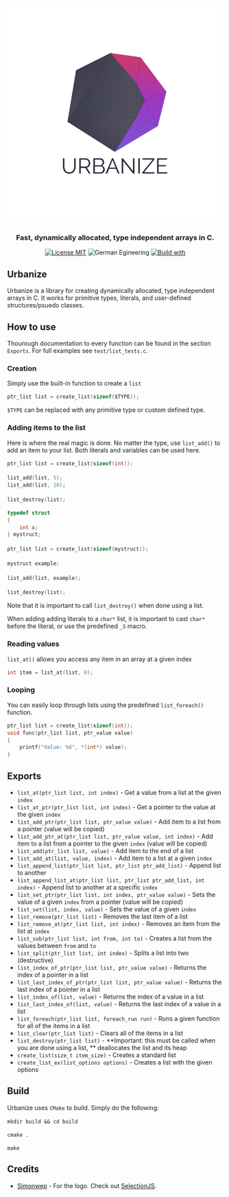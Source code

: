 <h1 align="center">
   <img alt="Logo" src="urbanize.png">
</h1>

<h3 align="center">
   Fast, dynamically allocated, type independent arrays in C.
</h3>

<p align="center">
    <a href="https://choosealicense.com/licenses/gpl-3.0/"><img
		alt="License MIT"
		src="https://img.shields.io/badge/licence-MIT-blue.svg"></a>
    <img alt="German Egineering"
		src="https://img.shields.io/badge/Made%20in-Germany-41af5c.svg">
    <a href="https://cmake.org/"><img 
	    alt="Build with"
		src="https://img.shields.io/badge/Build%20with-CMake-a26d5e.svg">
    </a>
</p>

## Urbanize
Urbanize is a library for creating dynamically allocated, type independent arrays in C. It works for primitive types, literals, and user-defined structures/psuedo classes.

## How to use

Thourough documentation to every function can be found in the section `Exports`. For full examples see `test/list_tests.c`.

### Creation
Simply use the built-in function to create a `list`

```C
ptr_list list = create_list(sizeof($TYPE));
```

`$TYPE` can be replaced with any primitive type or custom defined type.

### Adding items to the list
Here is where the real magic is done. No matter the type, use `list_add()` to add an item to your list. Both literals and variables can be used here.

```C
ptr_list list = create_list(sizeof(int));

list_add(list, 5);
list_add(list, 10);

list_destroy(list);
```

```C
typedef struct
{
    int x;
} mystruct;

ptr_list list = create_list(sizeof(mystruct));

mystruct example;

list_add(list, example);

list_destroy(list);
```

Note that it is important to call `list_destroy()` when done using a list.

When adding adding literals to a `char*` list, it is important to cast `char*` before the literal, or use the predefined `_S` macro.

### Reading values
`list_at()` allows you access any item in an array at a given index

```C
int item = list_at(list, 0);
```

### Looping

You can easily loop through lists using the predefined `list_foreach()` function.

```C
ptr_list list = create_list(sizeof(int));
void func(ptr_list list, ptr_value value)
{
    printf("Value: %d", *(int*) value);
}
```

## Exports

* `list_at(ptr_list list, int index)` - Get a value from a list at the given `index`
* `list_at_ptr(ptr_list list, int index)` - Get a pointer to the value at the given `index`
* `list_add_ptr(ptr_list list, ptr_value value)` - Add item to a list from a pointer (value will be copied)
* `list_add_ptr_at(ptr_list list, ptr_value value, int index)` - Add item to a list from a pointer to the given `index` (value will be copied)
* `list_add(ptr_list list, value)` - Add item to the end of a list
* `list_add_at(list, value, index)` - Add item to a list at a given `index`
* `list_append_list(ptr_list list, ptr_list ptr_add_list)` - Append list to another
* `list_append_list_at(ptr_list list, ptr_list ptr_add_list, int index)` - Append list to another at a specific `index`
* `list_set_ptr(ptr_list list, int index, ptr_value value)` - Sets the value of a given `index` from a pointer (value will be copied)
* `list_set(list, index, value)` - Sets the value of a given `index`
* `list_remove(ptr_list list)` - Removes the last item of a list
* `list_remove_at(ptr_list list, int index)` - Removes an item from the list at `index`
* `list_sub(ptr_list list, int from, int to)` - Creates a list from the values between `from` and `to`
* `list_split(ptr_list list, int index)` - Splits a list into two (destructive)
* `list_index_of_ptr(ptr_list list, ptr_value value)` - Returns the index of a pointer in a list
* `list_last_index_of_ptr(ptr_list list, ptr_value value)` - Returns the last index of a pointer in a list
* `list_index_of(list, value)` - Returns the index of a value in a list
* `list_last_index_of(list, value)` - Returns the last index of a value in a list
* `list_foreach(ptr_list list, foreach_run run)` - Runs a given function for all of the items in a list
* `list_clear(ptr_list list)` - Clears all of the items in a list
* `list_destroy(ptr_list list)` - **Important: this must be called when you are done using a list, ** deallocates the list and its heap
* `create_list(size_t item_size)` - Creates a standard list
* `create_list_ex(list_options options)` - Creates a list with the given options

## Build

Urbanize uses `CMake` to build. Simply do the following:

`mkdir build && cd build`

`cmake .`

`make`

## Credits

* [Simonwep](https://github.com/Simonwep) - For the logo. Check out [SelectionJS](https://github.com/Simonwep/selection).
